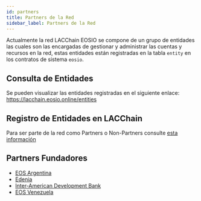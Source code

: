 ```yaml
---
id: partners
title: Partners de la Red 
sidebar_label: Partners de la Red
---
```


Actualmente la red LACChain EOSIO se compone de un grupo de entidades las cuales son las encargadas de gestionar y administrar las cuentas y recursos en la red, estas entidades están registradas en la tabla `entity` en los contratos de sistema `eosio`.

## Consulta de Entidades
Se pueden visualizar las entidades registradas en el siguiente enlace:  https://lacchain.eosio.online/entities

## Registro de Entidades en LACChain 

Para ser parte de la red como Partners o Non-Partners consulte [esta información](./crear-cuenta-entidad)

## Partners Fundadores
- [EOS Argentina](https://www.eosargentina.io/)
- [Edenia](https://edenia.com/es)
- [Inter-American Development Bank](https://www.iadb.org/en)
- [EOS Venezuela](https://eosvenezuela.io/)

